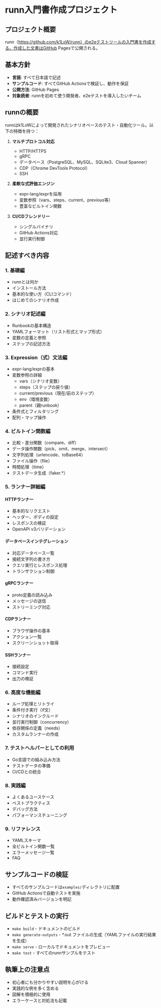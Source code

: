 # runn入門書作成プロジェクト

## プロジェクト概要
runn（https://github.com/k1LoW/runn）のe2eテストツールの入門書を作成する。作成した文書はGitHub Pagesで公開される。

## 基本方針
- **言語**: すべて日本語で記述
- **サンプルコード**: すべてGitHub Actionsで検証し、動作を保証
- **公開方法**: GitHub Pages
- **対象読者**: runnを初めて使う開発者、e2eテストを導入したいチーム

## runnの概要
runnはk1LoWによって開発されたシナリオベースのテスト・自動化ツール。以下の特徴を持つ：

1. **マルチプロトコル対応**
   - HTTP/HTTPS
   - gRPC
   - データベース（PostgreSQL、MySQL、SQLite3、Cloud Spanner）
   - CDP（Chrome DevTools Protocol）
   - SSH

2. **柔軟な式評価エンジン**
   - expr-lang/exprを採用
   - 変数参照（vars、steps、current、previous等）
   - 豊富なビルトイン関数

3. **CI/CDフレンドリー**
   - シングルバイナリ
   - GitHub Actions対応
   - 並行実行制御

## 記述すべき内容

### 1. 基礎編
- runnとは何か
- インストール方法
- 基本的な使い方（CLIコマンド）
- はじめてのシナリオ作成

### 2. シナリオ記述編
- Runbookの基本構造
- YAMLフォーマット（リスト形式とマップ形式）
- 変数の定義と参照
- ステップの記述方法

### 3. Expression（式）文法編
- expr-lang/exprの基本
- 変数参照の詳細
  - vars（シナリオ変数）
  - steps（ステップの戻り値）
  - current/previous（現在/前のステップ）
  - env（環境変数）
  - parent（親runbook）
- 条件式とフィルタリング
- 配列・マップ操作

### 4. ビルトイン関数編
- 比較・差分関数（compare、diff）
- データ操作関数（pick、omit、merge、intersect）
- 文字列処理（urlencode、toBase64）
- ファイル操作（file）
- 時間処理（time）
- テストデータ生成（faker.*）

### 5. ランナー詳細編

#### HTTPランナー
- 基本的なリクエスト
- ヘッダー、ボディの設定
- レスポンスの検証
- OpenAPI v3バリデーション

#### データベースインテグレーション
- 対応データベース一覧
- 接続文字列の書き方
- クエリ実行とレスポンス処理
- トランザクション制御

#### gRPCランナー
- proto定義の読み込み
- メッセージの送信
- ストリーミング対応

#### CDPランナー
- ブラウザ操作の基本
- アクション一覧
- スクリーンショット取得

#### SSHランナー
- 接続設定
- コマンド実行
- 出力の検証

### 6. 高度な機能編
- ループ処理とリトライ
- 条件付き実行（if文）
- シナリオのインクルード
- 並行実行制御（concurrency）
- 依存関係の定義（needs）
- カスタムランナーの作成

### 7. テストヘルパーとしての利用
- Go言語での組み込み方法
- テストデータの準備
- CI/CDとの統合

### 8. 実践編
- よくあるユースケース
- ベストプラクティス
- デバッグ方法
- パフォーマンスチューニング

### 9. リファレンス
- YAMLスキーマ
- 全ビルトイン関数一覧
- エラーメッセージ一覧
- FAQ

## サンプルコードの検証
- すべてのサンプルコードは`examples/`ディレクトリに配置
- GitHub Actionsで自動テストを実施
- 動作確認済みバージョンを明記

## ビルドとテストの実行
- `make build` - ドキュメントのビルド
- `make generate-outputs` - *.out ファイルの生成（YAMLファイルの実行結果を生成）
- `make serve` - ローカルでドキュメントをプレビュー
- `make test` - すべてのrunnサンプルをテスト

## 執筆上の注意点
- 初心者にも分かりやすい説明を心がける
- 実践的な例を多く含める
- 図解を積極的に使用
- エラーケースと対処法も記載